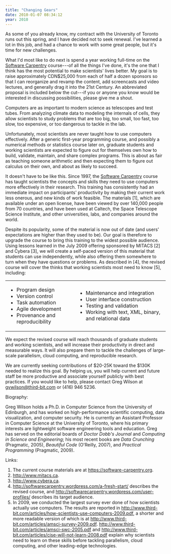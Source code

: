 ```yaml
---
title: "Changing Gears"
date: 2010-01-07 08:34:12
year: 2010
---
```

As some of you already know, my contract with the University of Toronto runs out this spring, and I have decided not to seek renewal. I've learned a lot in this job, and had a chance to work with some great people, but it's time for new challenges.

What I'd most like to do next is spend a year working full-time on the <a href="https://software-carpentry.org">Software Carpentry</a> course---of all the things I've done, it's the one that I think has the most potential to make scientists' lives better. My goal is to raise approximately CDN$25,000 from each of half a dozen sponsors so that I can reorganize and revamp the content, add screencasts and video lectures, and generally drag it into the 21st Century. An abbreviated proposal is included below the cut---if you or anyone you know would be interested in discussing possibilities, please give me a shout.

<!--more-->

Computers are as important to modern science as telescopes and test tubes. From analyzing climate data to modeling the internals of cells, they allow scientists to study problems that are too big, too small, too fast, too slow, too expensive, or too dangerous to tackle in the lab.

Unfortunately, most scientists are never taught how to use computers effectively. After a generic first-year programming course, and possibly a numerical methods or statistics course later on, graduate students and working scientists are expected to figure out for themselves own how to build, validate, maintain, and share complex programs. This is about as fair as teaching someone arithmetic and then expecting them to figure out calculus on their own, and about as likely to succeed.

It doesn't have to be like this. Since 1997, the <a href="http://www.software-carpentry.org">Software Carpentry</a> course has taught scientists the concepts and skills they need to use computers more effectively in their research. This training has consistently had an immediate impact on participants' productivity by making their current work less onerous, and new kinds of work feasible. The materials [1], which are available under an open license, have been viewed by over 140,000 people from 70 countries, and have been used at Caltech, the Space Telescope Science Institute, and other universities, labs, and companies around the world.

Despite its popularity, some of the material is now out of date (and users' expectations are higher than they used to be). Our goal is therefore to upgrade the course to bring this training to the widest possible audience. Using lessons learned in the July 2009 offering sponsored by MITACS [2] and Cybera [3], we will create a self-paced version of this material that students can use independently, while also offering them somewhere to turn when they have questions or problems. As described in [4], the revised course will cover the thinks that working scientists most need to know [5], including:
<table border="0">
<tbody>
<tr>
<td>
<ul>
	<li>Program design</li>
	<li>Version control</li>
	<li>Task automation</li>
	<li>Agile development</li>
	<li>Provenance and reproducibility</li>
</ul>
</td>
<td>
<ul>
	<li>Maintenance and integration</li>
	<li>User interface construction</li>
	<li>Testing and validation</li>
	<li>Working with text, XML, binary,
and relational data</li>
</ul>
</td>
</tr>
</tbody></table>
We expect the revised course will reach thousands of graduate students and working scientists, and will increase their productivity in direct and measurable ways. It will also prepare them to tackle the challenges of large-scale parallelism, cloud computing, and reproducible research.

We are currently seeking contributions of $20-25K toward the $130K needed to realize this goal. By helping us, you will help current and future staff be more productive and associate yourself publicly with best practices. If you would like to help, please contact Greg Wilson at <a href="mailto:gvwilson@third-bit.com">gvwilson@third-bit.com</a> or (416) 946 5236.

Biography:

Greg Wilson holds a Ph.D. in Computer Science from the University of Edinburgh, and has worked on high-performance scientific computing, data visualization, and computer security. He is currently an Assistant Professor in Computer Science at the University of Toronto, where his primary interests are lightweight software engineering tools and education. Greg has served on the editorial boards of <em>Doctor Dobb's Journal</em> and <em>Computing in Science and Engineering</em>; his most recent books are <em>Data Crunching</em> (Pragmatic, 2005), <em>Beautiful Code</em> (O'Reilly, 2007), and <em>Practical Programming</em> (Pragmatic, 2009).

Links:
<ol>
	<li>The current course materials are at <a href="https://software-carpentry.org">https://software-carpentry.org</a>.</li>
	<li><a href="http://www.mitacs.ca">http://www.mitacs.ca</a>.</li>
	<li><a href="http://www.cybera.ca">http://www.cybera.ca</a>.</li>
	<li><a href="http://softwarecarpentry.wordpress.com/a-fresh-start/">http://softwarecarpentry.wordpress.com/a-fresh-start/</a> describes the revised course, and <a href="http://softwarecarpentry.wordpress.com/user-profiles/">http://softwarecarpentry.wordpress.com/user-profiles/</a> describes its target audience.</li>
	<li>In 2009, we conducted the largest survey ever done of how scientists actually use computers. The results are reported in <a href="http://www.third-bit.com/articles/how-scientists-use-computers-2009.pdf">http://www.third-bit.com/articles/how-scientists-use-computers-2009.pdf</a>, a shorter and more readable version of which is at <a href="http://www.third-bit.com/articles/amsci-survey-2009.pdf">http://www.third-bit.com/articles/amsci-survey-2009.pdf</a>. <a href="http://www.third-bit.com/articles/amsci-swc-2005.pdf">http://www.third-bit.com/articles/amsci-swc-2005.pdf</a> and <a href="http://www.third-bit.com/articles/cise-will-not-learn-2008.pdf">http://www.third-bit.com/articles/cise-will-not-learn-2008.pdf</a> explain why scientists need to learn on these skills before tackling parallelism, cloud computing, and other leading-edge technologies.</li>
</ol>
